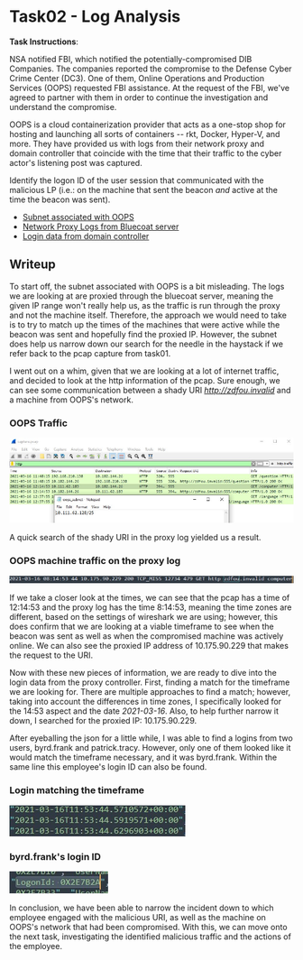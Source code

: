 # Task02 - Log Analysis

**Task Instructions**:

NSA notified FBI, which notified the potentially-compromised DIB Companies. The companies reported the compromise to the Defense Cyber Crime Center (DC3). One of them, Online Operations and Production Services (OOPS) requested FBI assistance. At the request of the FBI, we've agreed to partner with them in order to continue the investigation and understand the compromise.

OOPS is a cloud containerization provider that acts as a one-stop shop for hosting and launching all sorts of containers -- rkt, Docker, Hyper-V, and more. They have provided us with logs from their network proxy and domain controller that coincide with the time that their traffic to the cyber actor's listening post was captured.

Identify the logon ID of the user session that communicated with the malicious LP (i.e.: on the machine that sent the beacon *and* active at the time the beacon was sent).

* [Subnet associated with OOPS]
* [Network Proxy Logs from Bluecoat server]
* [Login data from domain controller]

## Writeup

To start off, the subnet associated with OOPS is a bit misleading. The logs we are looking at are proxied through the bluecoat server, meaning the given IP range won't really help us, as the traffic is run through the proxy and not the machine itself. Therefore, the approach we would need to take is to try to match up the times of the machines that were active while the beacon was sent and hopefully find the proxied IP. However, the subnet does help us narrow down our search for the needle in the haystack if we refer back to the pcap capture from task01.

I went out on a whim, given that we are looking at a lot of internet traffic, and decided to look at the http information of the pcap. Sure enough, we can see some communication between a shady URI *http://zdfou.invalid* and a machine from OOPS's network.

### OOPS Traffic
<img src="https://github.com/colton-gabertan/NSACodeBreaker2021/blob/task02/subnetTraffic.jpg">

A quick search of the shady URI in the proxy log yielded us a result.

### OOPS machine traffic on the proxy log
<img src="https://github.com/colton-gabertan/NSACodeBreaker2021/blob/task02/zdfou.jpg">
     
If we take a closer look at the times, we can see that the pcap has a time of 12:14:53 and the proxy log has the time 8:14:53, meaning the time zones are different, based on the settings of wireshark we are using; however, this does confirm that we are looking at a viable timeframe to see when the beacon was sent as well as when the compromised machine was actively online. We can also see the proxied IP address of 10.175.90.229 that makes the request to the URI.

Now with these new pieces of information, we are ready to dive into the login data from the proxy controller. First, finding a match for the timeframe we are looking for. There are multiple approaches to find a match; however, taking into account the differences in time zones, I specifically looked for the 14:53 aspect and the date *2021-03-16*. Also, to help further narrow it down, I searched for the proxied IP: 10.175.90.229.

After eyeballing the json for a little while, I was able to find a logins from two users, byrd.frank and patrick.tracy. However, only one of them looked like it would match the timeframe necessary, and it was byrd.frank. Within the same line this employee's login ID can also be found.

### Login matching the timeframe
<img src="https://github.com/colton-gabertan/NSACodeBreaker2021/blob/task02/loginTime.jpg">

### byrd.frank's login ID
<img src="https://github.com/colton-gabertan/NSACodeBreaker2021/blob/task02/loginID.jpg">

In conclusion, we have been able to narrow the incident down to which employee engaged with the malicious URI, as well as the machine on OOPS's network that had been compromised. With this, we can move onto the next task, investigating the identified malicious traffic and the actions of the employee. 

[Subnet associated with OOPS]: https://github.com/colton-gabertan/NSACodeBreaker2021/blob/task02/oops_subnet.txt
[Network Proxy Logs from Bluecoat server]: https://github.com/colton-gabertan/NSACodeBreaker2021/blob/task02/proxy.log
[Login data from domain controller]: https://github.com/colton-gabertan/NSACodeBreaker2021/blob/task02/logins.json

